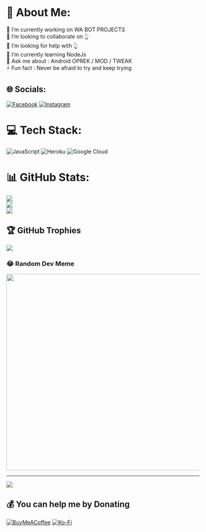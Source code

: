 # 🐣 About Me:
🔭 I’m currently working on WA BOT PROJECTS<br>👯 I’m looking to collaborate on 👆<br>🤝 I’m looking for help with 👆<br>🌱 I’m currently learning NodeJs<br>💬 Ask me about : Android  OPREK / MOD / TWEAK<br>⚡ Fun fact : Never be afraid to try and keep trying


## 🌐 Socials:
[![Facebook](https://img.shields.io/badge/Facebook-%231877F2.svg?logo=Facebook&logoColor=white)](https://facebook.com/mirul.alfyanda) [![Instagram](https://img.shields.io/badge/Instagram-%23E4405F.svg?logo=Instagram&logoColor=white)](https://instagram.com/xruldroidx) 

# 💻 Tech Stack:
![JavaScript](https://img.shields.io/badge/javascript-%23323330.svg?style=for-the-badge&logo=javascript&logoColor=%23F7DF1E) ![Heroku](https://img.shields.io/badge/heroku-%23430098.svg?style=for-the-badge&logo=heroku&logoColor=white) ![Google Cloud](https://img.shields.io/badge/Google%20Cloud-%234285F4.svg?style=for-the-badge&logo=google-cloud&logoColor=white)
# 📊 GitHub Stats:
![](https://github-readme-stats.vercel.app/api?username=XruldroidX&theme=merko&hide_border=false&include_all_commits=false&count_private=false)<br/>
![](https://github-readme-streak-stats.herokuapp.com/?user=XruldroidX&theme=merko&hide_border=false)<br/>
![](https://github-readme-stats.vercel.app/api/top-langs/?username=XruldroidX&theme=merko&hide_border=false&include_all_commits=false&count_private=false&layout=compact)

## 🏆 GitHub Trophies
![](https://github-profile-trophy.vercel.app/?username=XruldroidX&theme=discord&no-frame=false&no-bg=true&margin-w=4)

### 😂 Random Dev Meme
<img src="https://random-memer.herokuapp.com/" width="512px"/>

---
[![](https://visitcount.itsvg.in/api?id=XruldroidX&icon=2&color=3)](https://visitcount.itsvg.in)

  ## 💰 You can help me by Donating
  [![BuyMeACoffee](https://img.shields.io/badge/Buy%20Me%20a%20Coffee-ffdd00?style=for-the-badge&logo=buy-me-a-coffee&logoColor=black)](https://buymeacoffee.com/XruldroidX) [![Ko-Fi](https://img.shields.io/badge/Ko--fi-F16061?style=for-the-badge&logo=ko-fi&logoColor=white)](https://ko-fi.com/xruldroidx) 

  
<!-- Proudly created with GPRM ( https://gprm.itsvg.in ) -->
